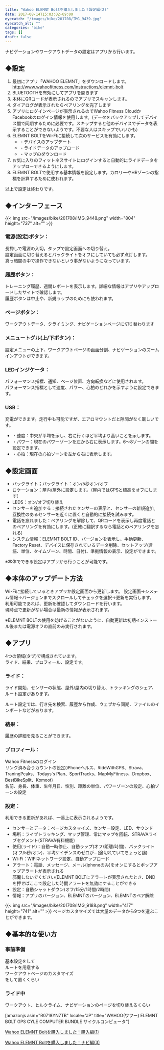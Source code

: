 ```yaml
---
title: "Wahoo ELEMNT Boltを購入しました！設定編(2)"
date: 2017-08-14T15:03:02+09:00
eyecatch: "/images/bike/201708/IMG_9439.jpg"
eyecatch_alt: ""
categories: "bike"
tags: []
draft: false
---
```


ナビゲーションやワークアウトデータの設定はアプリから行います。

<h2>◆設定</h2>
<ol>
  <li>最初にアプリ「WAHOO ELEMNT」をダウンロードします。<br />
<a href="http://www.wahoofitness.com/instructions/elemnt-bolt">http://www.wahoofitness.com/instructions/elemnt-bolt</a></li>
  <li>BLUETOOTHを有効にしてアプリを開きます</li>
  <li>本体にQRコードが表示されるのでアプリでスキャンします。</li>
  <li>ダイアログが表示されたらペアリングを完了します</li>
  <li>アプリにログインページが表示されるのでWahoo Fitness CloudかFacebookのログイン情報を使用します。(データをバックアップしてデバイス間で同期するために必要です。スキップすると他のデバイスでデータを表示することができないようです。不要な人はスキップでいいかも)
  </li>
  <li>ELEMNT BOLTをWi-FIに接続して次のサービスを有効にします。
<ul>
  <li>・デバイスのアップデート</li>
  <li>・ライドデータのアップロード</li>
  <li>・マップのダウンロード</li>
</ul>
  </li>
  <li>お気に入りのフィットネスサイトにログインすると自動的にライドデータをアップローできるようにします。</li>
  <li>ELEMNT BOLTで使用する基本情報を設定します。カロリーやHRゾーンの指標を計算するために使われます。</li>
</ol>

以上で設定は終わりです。

<h2>◆インターフェース</h2>
{{< img src="/images/bike/201708/IMG_9448.png" width="804" height="737" alt="" >}}

<h3>電源(設定)ボタン：</h3>
<p>長押しで電源の入切。タップで設定画面への切り替え。<br />
設定画面に切り替えるとバックライトをオフにしていても必ず点灯します。<br />
真っ暗闇の中で操作できないという事がないようになっています。</p>

<h3>履歴ボタン：</h3>
<p>トレーニング履歴、週間レポートを表示します。詳細な情報はアプリやアップロードしたサイトで確認します。<br />
履歴ボタンは中止や、新規ラップのためにも使われます。</p>

<h3>ページボタン：</h3>
<p>ワークアウトデータ、クライミング、ナビゲーションページに切り替わります</p>

<h3>メニュートグル(上/下ボタン)：</h3>
<p>設定メニューの上下、ワークアウトページの画面分割、ナビゲーションのズームインアウトができます。</p>

<h3>LEDインジケータ：</h3>
<p>パフォーマンス指標、通知、ページ位置、方向転換などに使用されます。<br />
パフォーマンス指標として速度、パワー、心拍のどれかを示すように設定できます。
</p>

<h3>USB：</h3>
充電ができます。走行中も可能ですが、エアロマウントだと隙間がなく厳しいです。

<ul>
  <li>・速度：中央が平均を示し、右に行くほど平均より高いことを示します。</li>
  <li>・パワー：現在のパワーゾーンを左から右に表示します。6〜8ゾーンの間を設定できます。</li>
  <li>・心拍：現在の心拍ゾーンを左から右に表示します。</li>
</ul>

<h2>◆設定画面</h2>
<ul>
  <li>バックライト；バックライト：オン/5秒オン/オフ</li>
  <li>ロケーション：屋内/屋外に設定します。（屋内ではGPSと標高をオフにします）</li>
  <li>LEDS：オン/オフ切り替え</li>
  <li>センサーを追加する：接続されたセンサーの表示と、センサーの新規追加。互換性のあるセンサーを近くに置くと自動的に接続を試みます。</li>
  <li>電話を忘れました：ペアリングを解除して、QRコードを表示し再度電話とのペアリングを有効にします。(正確に翻訳するなら電話とのペアリングを忘れる)</li>
  <li>システム情報：ELEMNT BOLT ID、バージョンを表示し、手動更新、Factory Reset、デバイスに保存されているデータ削除、セットアップ(言語、単位、タイムゾーン、時間、日付)、準拠情報の表示、設定ができます。</li>
</ul>
※本体でできる設定はアプリから行うことが可能です。

<h2>◆本体のアップデート方法</h2>
<p>Wi-Fiに接続しているときアプリか設定画面から更新します。
設定画面→システム情報→バージョンまでスクロールしてチェックを選択→更新を実行します。<br />
利用可能であれば、更新を確認してダウンロードを行います。<br />
現時点で更新がない場合は最新の情報が表示されます。</p>

※ELEMNT BOLTの使用を妨げることがないように、自動更新は初期インストール後または電源オフの直前のみ実行されます。

<h2>◆アプリ</h2>
<p>4つの領域(タブ)で構成されています。<br />
ライド、結果、プロフィール、設定です。</p>

<h3>ライド：</h3>
<p>ライド開始、センサーの状態、屋外/屋内の切り替え、トラッキングのシェア、ルート設定があります。</p>
<p>ルート設定では、行き先を検索、履歴から作成、ウェブから同期、ファイルのインポートなどがあります。</p>

<h3>結果：</h3>
<p>履歴の詳細を見ることができます。</p>

<h3>プロフィール：</h3>
<p>Wahoo Fitnessのログイン<br />
リンク済み合うカウントの設定(iPhoneヘルス、RideWithGPS、Strava、TraningPeaks、Todays's Plan、SportTracks、MapMyFitness、Dropbox、BestBikeSplit、Komoot)<br />
名前、身長、体重、生年月日、性別、距離の単位、パワーゾーンの設定、心拍ゾーンの設定</p>

<h3>設定：</h3>
<p>利用できる更新があれば、一番上に表示されるようです。</p>
<ul>
  <li>センサーとデータ：ページカスタマイズ、センサー設定、LED、サウンド</li>
  <li>場所：ライブトラッキング、マップ管理、常にマップを回転、STRAVAライブセグメント(STRAVA有料機能)</li>
  <li>使用(ライド)：自動一時停止、自動ラップ(オフ/距離/時間)、バックライト(オフ/5秒/オン)、平均ケイデンスのゼロが…(途切れていてちょっと謎)</li>
  <li>Wi-Fi：WIFIネットワーク設定、自動アップロード</li>
  <li>アラート：電話、メッセージ、メール(iphoneのみ)をオンにするとポップアップアラートが表示される<br />
邪魔しないでください(ELEMNT BOLTにアラートが表示されたとき、DNDを押せばここで設定した時間アラートを無効にすることができる</li>
  <li>設定：自動シャットダウン(オフ/15分/1時間/2時間)</li>
  <li>情報：アプリのバージョン、ELEMNTのバージョン、ELEMNTのペア解除</li>
</ul>

{{< img src="/images/bike/201708/IMG_9188.png" width="417" height="741" alt="" >}}
ページカスタマイズでは大量のデータから9つを選ぶことができます。

<h2>◆基本的な使い方</h2>
<h3>事前準備</h3>
<p>基本設定をして<br />
ルートを用意する<br />
ワークアウトページのカスタマイズ<br />
をして置くくらい</p>

<h3>ライド中</h3>
<p>ワークアウト、ヒルクライム、ナビゲーションのページを切り替えるくらい</p>

[amazonjs asin="B0718YN7TB" locale="JP" title="WAHOO(ワフー) ELEMNT BOLT GPS CYLE COMPUTER BUNDLE サイクルコンピュータ"]

<p><a href="http://harapeko.wktk.so/自転車/2566" target="_blank">Wahoo ELEMNT Boltを購入しました！購入編(1)</a></p>
<p><a href="http://harapeko.wktk.so/自転車/2596" target="_blank">Wahoo ELEMNT Boltを購入しました！ナビ編(3)</a></p>